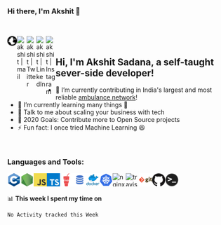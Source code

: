 ### Hi there, I'm Akshit 👋

<br />

[<img align="left" alt="akshit" width="22px" src="https://raw.githubusercontent.com/iconic/open-iconic/master/svg/globe.svg" />][website]
[<img align="left" alt="akshit | mail" width="22px" src="https://cdn.jsdelivr.net/npm/simple-icons@v3/icons/gmail.svg" />][mail]
[<img align="left" alt="akshit | Twitter" width="22px" src="https://cdn.jsdelivr.net/npm/simple-icons@v3/icons/twitter.svg" />][twitter]
[<img align="left" alt="akshit | LinkedIn" width="22px" src="https://cdn.jsdelivr.net/npm/simple-icons@v3/icons/linkedin.svg" />][linkedin]
[<img align="left" alt="akshit | Instagram" width="22px" src="https://cdn.jsdelivr.net/npm/simple-icons@v3/icons/docker.svg" />][docker]

<br />

## Hi, I'm Akshit Sadana, a self-taught sever-side developer!
- 🔭 I’m currently contributing in India's largest and most reliable [ambulance network][helpnow]!
- 🌱 I’m currently learning many things 🤣
- 💬 Talk to me about scaling your business with tech
- 🥅 2020 Goals: Contribute more to Open Source projects
- ⚡ Fun fact: I once tried Machine Learning :satisfied:

<br />

### Languages and Tools:

<img align="left" alt="cpp" height="30px" width="30px" src="https://raw.githubusercontent.com/github/explore/80688e429a7d4ef2fca1e82350fe8e3517d3494d/topics/cpp/cpp.png" />
<img align="left" alt="Node.js" height="30px" width="30px" src="https://raw.githubusercontent.com/github/explore/80688e429a7d4ef2fca1e82350fe8e3517d3494d/topics/nodejs/nodejs.png" />
<img align="left" alt="JavaScript" height="30px" width="30px" src="https://raw.githubusercontent.com/github/explore/80688e429a7d4ef2fca1e82350fe8e3517d3494d/topics/javascript/javascript.png" />
<img align="left" alt="TypeScript" height="30px" width="30px" src="https://raw.githubusercontent.com/github/explore/80688e429a7d4ef2fca1e82350fe8e3517d3494d/topics/typescript/typescript.png" />
<img align="left" alt="gulp" height="30px" width="30px" src="https://raw.githubusercontent.com/github/explore/80688e429a7d4ef2fca1e82350fe8e3517d3494d/topics/gulp/gulp.png" />
<img align="left" alt="SQL" height="30px" width="30px" src="https://raw.githubusercontent.com/github/explore/80688e429a7d4ef2fca1e82350fe8e3517d3494d/topics/sql/sql.png" />
<img align="left" alt="docker" height="30px" width="30px" src="https://raw.githubusercontent.com/github/explore/80688e429a7d4ef2fca1e82350fe8e3517d3494d/topics/docker/docker.png" />
<img align="left" alt="kubernetes" height="30px" width="30px" src="https://raw.githubusercontent.com/github/explore/80688e429a7d4ef2fca1e82350fe8e3517d3494d/topics/kubernetes/kubernetes.png" />
<img align="left" alt="nginx" height="30px" width="30px" src="https://logo.clearbit.com/nginx.com?size=300" />
<img align="left" alt="travis" height="30px" width="30px" src="https://logo.clearbit.com/travis-ci.com?size=300" />
<img align="left" alt="Git" height="30px" width="30px" src="https://raw.githubusercontent.com/github/explore/80688e429a7d4ef2fca1e82350fe8e3517d3494d/topics/git/git.png" />
<img align="left" alt="GitHub" height="30px" width="30px" src="https://raw.githubusercontent.com/github/explore/78df643247d429f6cc873026c0622819ad797942/topics/github/github.png" />
<img align="left" alt="terminal" height="30px" width="30px" src="https://raw.githubusercontent.com/github/explore/80688e429a7d4ef2fca1e82350fe8e3517d3494d/topics/terminal/terminal.png" />

<br />
<br />

📊 **This week I spent my time on**
<!--START_SECTION:waka-->
```text
No Activity tracked this Week
```
<!--END_SECTION:waka-->
<!-- <img align="left" alt="akshit Github Stats" src="https://github-readme-stats.vercel.app/api?username=akshit8&show_icons=true&hide_border=true&count_private=true" />

<img align="left" alt="akshit top-lang Stats" src="https://github-readme-stats.vercel.app/api/top-langs/?username=anuraghazra&layout=compact" /> -->

[helpnow]: https://gethelpnow.in
[website]: https://github/akshit8.com
[mail]: mailto:akshitsadana@gmail.com
[twitter]: https://twitter.com
[linkedin]: https://www.linkedin.com/in/akshit-sadana-b051ab121/
[docker]: https://hub.docker.com/u/akshit8

